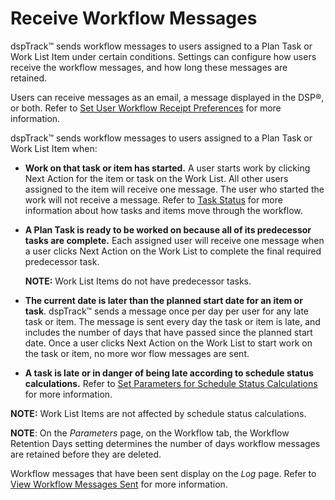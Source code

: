 # Receive Workflow Messages

dspTrack™ sends workflow messages to users assigned to a Plan Task or
Work List Item under certain conditions. Settings can configure how
users receive the workflow messages, and how long these messages are
retained.

Users can receive messages as an email, a message displayed in the DSP®,
or both. Refer to [Set User Workflow Receipt
Preferences](Set_User_Workflow_Receipt_Preferences.htm) for more
information.

dspTrack™ sends workflow messages to users assigned to a Plan Task or
Work List Item when:

  - **Work on that task or item has started.** A user starts work by
    clicking Next Action for the item or task on the Work List. All
    other users assigned to the item will receive one message. The user
    who started the work will not receive a message. Refer to [Task
    Status](../Page_Desc/Task_Status1.htm) for more information about
    how tasks and items move through the workflow.

  - **A Plan Task is ready to be worked on because all of its
    predecessor tasks are complete.** Each assigned user will receive
    one message when a user clicks Next Action on the Work List to
    complete the final required predecessor task.
    
    **NOTE:** Work List Items do not have predecessor tasks.

  - **The current date is later than the planned start date for an item
    or task**. dspTrack™ sends a message once per day per user for any
    late task or item. The message is sent every day the task or item is
    late, and includes the number of days that have passed since the
    planned start date. Once a user clicks Next Action on the Work List
    to start work on the task or item, no more wor flow messages are
    sent.

  - <span>**A task is late or in danger of being late according to
    schedule status calculations.** Refer to [Set Parameters for
    Schedule Status
    Calculations](Set_Parameters_for_Schedule_Status_Calculation.htm)
    for more information.</span>

<span style="font-weight: bold;">NOTE</span>**:** Work List Items are
not affected by schedule status calculations.

**NOTE**: On the *Parameters* page, on the Workflow tab, the Workflow
Retention Days setting determines the number of days workflow messages
are retained before they are deleted.

Workflow messages that have been sent display on the
*<span style="font-size: 10.0pt;">Log</span>* page. Refer to [View
Workflow Messages Sent](View_Workflow_Messages_Sent.htm) for more
information.
